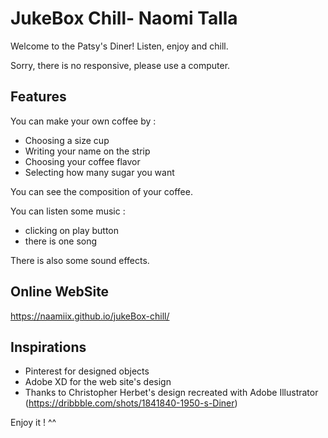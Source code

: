 # JukeBox Chill- Naomi Talla

Welcome to the Patsy's Diner! Listen, enjoy and chill.

Sorry, there is no responsive, please use a computer.

## Features

You can make your own coffee by :
- Choosing a size cup
- Writing your name on the strip
- Choosing your coffee flavor
- Selecting how many sugar you want

You can see the composition of your coffee.

You can listen some music : 
- clicking on play button
- there is one song

There is also some sound effects.

## Online WebSite

https://naamiix.github.io/jukeBox-chill/

## Inspirations

- Pinterest for designed objects
- Adobe XD for the web site's design
- Thanks to Christopher Herbet's design recreated with Adobe Illustrator (https://dribbble.com/shots/1841840-1950-s-Diner)

Enjoy it ! ^^ 